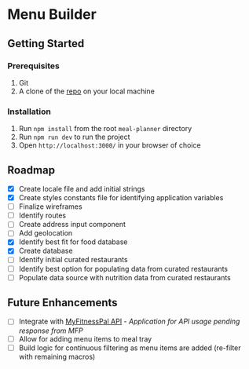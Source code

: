 # Menu Builder

## Getting Started

### Prerequisites

1. Git
1. A clone of the [repo](https://github.com/tenebroso/meal-planner) on your local machine

### Installation

1. Run `npm install` from the root `meal-planner` directory
1. Run `npm run dev` to run the project
1. Open `http://localhost:3000/` in your browser of choice


## Roadmap
- [x] Create locale file and add initial strings
- [x] Create styles constants file for identifying application variables
- [ ] Finalize wireframes
- [ ] Identify routes
- [ ] Create address input component
- [ ] Add geolocation
- [x] Identify best fit for food database
- [x] Create database
- [ ] Identify initial curated restaurants
- [ ] Identify best option for populating data from curated restaurants
- [ ] Populate data source with nutrition data from curated restaurants

## Future Enhancements
- [ ] Integrate with [MyFitnessPal API](https://www.myfitnesspal.com/api) - _Application for API usage pending response from MFP_
- [ ] Allow for adding menu items to meal tray
- [ ] Build logic for continuous filtering as menu items are added (re-filter with remaining macros)
